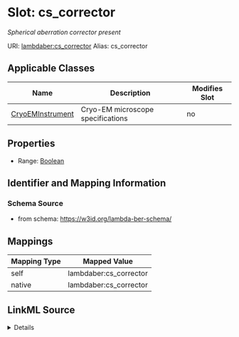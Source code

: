 

# Slot: cs_corrector 


_Spherical aberration corrector present_





URI: [lambdaber:cs_corrector](https://w3id.org/lambda-ber-schema/cs_corrector)
Alias: cs_corrector

<!-- no inheritance hierarchy -->





## Applicable Classes

| Name | Description | Modifies Slot |
| --- | --- | --- |
| [CryoEMInstrument](CryoEMInstrument.md) | Cryo-EM microscope specifications |  no  |






## Properties

* Range: [Boolean](Boolean.md)




## Identifier and Mapping Information






### Schema Source


* from schema: https://w3id.org/lambda-ber-schema/




## Mappings

| Mapping Type | Mapped Value |
| ---  | ---  |
| self | lambdaber:cs_corrector |
| native | lambdaber:cs_corrector |




## LinkML Source

<details>
```yaml
name: cs_corrector
description: Spherical aberration corrector present
from_schema: https://w3id.org/lambda-ber-schema/
rank: 1000
alias: cs_corrector
owner: CryoEMInstrument
domain_of:
- CryoEMInstrument
range: boolean

```
</details>